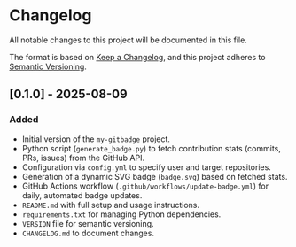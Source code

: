 # Changelog

All notable changes to this project will be documented in this file.

The format is based on [Keep a Changelog](https://keepachangelog.com/en/1.0.0/),
and this project adheres to [Semantic Versioning](https://semver.org/spec/v2.0.0.html).

## [0.1.0] - 2025-08-09

### Added

- Initial version of the `my-gitbadge` project.
- Python script (`generate_badge.py`) to fetch contribution stats (commits, PRs, issues) from the GitHub API.
- Configuration via `config.yml` to specify user and target repositories.
- Generation of a dynamic SVG badge (`badge.svg`) based on fetched stats.
- GitHub Actions workflow (`.github/workflows/update-badge.yml`) for daily, automated badge updates.
- `README.md` with full setup and usage instructions.
- `requirements.txt` for managing Python dependencies.
- `VERSION` file for semantic versioning.
- `CHANGELOG.md` to document changes.
